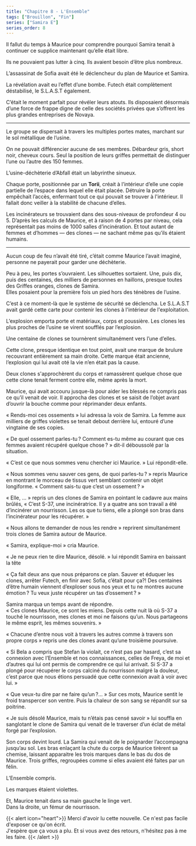 ```yaml
---
title: "Chapitre 8 - L'Ensemble"
tags: ["Brouillon", "Fin"]
series: ["Samira E"]
series_order: 8
---
```


Il fallut du temps à Maurice pour comprendre pourquoi Samira tenait à continuer ce supplice maintenant qu’elle était libre.

Ils ne pouvaient pas lutter à cinq. Ils avaient besoin d’être plus nombreux.

L’assassinat de Sofia avait été le déclencheur du plan de Maurice et Samira.

La révélation avait eu l’effet d’une bombe. Futech était complètement déstabilisé, le S.L.A.S.T également.

C’était le moment parfait pour révéler leurs atouts.
Ils disposaient désormais d’une force de frappe digne de celle des sociétés privées que s’offrent les plus 
grandes entreprises de Novaya.

---

Le groupe se dispersait à travers les multiples portes mates, marchant sur le sol métallique de l’usine.

On ne pouvait différencier aucune de ses membres. Débardeur gris, short noir, cheveux cours.
Seul la position de leurs griffes permettait de distinguer l’une ou l’autre des 150 femmes.

L’usine-déchèterie d’Abfall était un labyrinthe sinueux.

Chaque porte, positionnée par un **Torii**, créait à l’intérieur d’elle une copie partielle de l’espace dans lequel elle était placée. 
Détruire la porte empêchait l’accès, enfermant tout ce qui pouvait se trouver à l'intérieur.
Il fallait donc veiller à la stabilité de chacune d’elles.

Les incinérateurs se trouvaient dans des sous-niveaux de profondeur 4 ou 5. 
D’après les calculs de Maurice, et à raison de 4 portes par niveau, cela représentait pas moins de 1000 salles d’incinération.
Et tout autant de femmes et d’hommes — des clones — ne sachant même pas qu’ils étaient humains.

---

Aucun coup de feu n’avait été tiré, c’était comme Maurice l’avait imaginé, personne ne payerait pour garder une déchèterie.

Peu à peu, les portes s’ouvraient. Les silhouettes sortaient. 
Une, puis dix, puis des centaines, des milliers de personnes en haillons, presque toutes des Griffes oranges,
clones de Samira.\
Elles posaient pour la première fois un pied hors des ténèbres de l’usine.

C’est à ce moment-là que le système de sécurité se déclencha. Le S.L.A.S.T avait gardé cette carte pour contenir les clones à l'intérieur de l'exploitation.

L’explosion emporta porte et matériaux, corps et poussière. 
Les clones les plus proches de l’usine se virent soufflés par l’explosion.

Une centaine de clones se tournèrent simultanément vers l’une d’elles. 

Cette clone, presque identique en tout point, avait une marque de brulure recouvrant entièrement sa main droite.
Cette marque était ancienne, l’explosion qui lui avait oté la vie n’en était pas la cause.

Deux clones s'approchèrent du corps et ramassèrent quelque chose que cette clone tenait ferment contre elle, même après la mort.

Maurice, qui avait accouru jusque-là pour aider les blessés ne compris pas ce qu’il venait de voir. Il approcha des clones et se saisit de l’objet avant d’ouvrir la bouche comme pour réprimander deux enfants.

« Rends-moi ces ossements » lui adressa la voix de Samira. La femme aux milliers de griffes violettes se tenait debout derrière lui, entouré d’une vingtaine de ses copies.

« De quel ossement parles-tu ? Comment es-tu même au courant que ces femmes avaient récupéré quelque chose ? » dit-il déboussolé par la situation.

« C’est ce que nous sommes venu chercher ici Maurice. » Lui répondit-elle.

« Nous sommes venu sauver ces gens, de quoi parles-tu ? » repris Maurice en montrant le morceau de tissus vert semblant contenir un objet longiforme. « Comment sais-tu que c’est un ossement ? »

« Elle, ... » repris un des clones de Samira en pointant le cadavre aux mains brûlés, « C’est S-37, une incinératrice. Il y a quatre ans son travail a été d’incinérer un nourrisson. Les os que tu tiens, elle a plongé son bras dans l’incinérateur pour les récupérer. »

« Nous allons te demander de nous les rendre » reprirent simultanément trois clones de Samira autour de Maurice.

« Samira, explique-moi » cria Maurice.

« Je ne peux rien te dire Maurice, désolé. » lui répondit Samira en baissant la tête

« Ça fait deux ans que nous préparons ce plan. Sauver et éduquer les clones, arrêter Futech, en finir avec Sofia, c’était pour ça?!
Des centaines d’être humain viennent d’exploser sous nos yeux et tu ne montres aucune émotion ? Tu veux juste récupérer un tas d’ossement ? »

Samira marqua un temps avant de répondre.\
« Ces clones Maurice, ce sont les miens. Depuis cette nuit là où S-37 a touché le nourrisson, mes clones et moi ne faisons qu’un. Nous partageons le même esprit, les mêmes souvenirs. »

« Chacune d’entre nous voit à travers les autres comme à travers son propre corps » repris une des clones avant qu’une troisième poursuive.

« Si Bela a compris que Stefan la violait, ce n’est pas par hasard, c’est sa connexion avec l’Ensemble et nos connaissances, celles de Freya, de moi et d’autres qui lui ont permis de comprendre ce qui lui arrivait. Si S-37 a plongé pour récupérer le corps calciné du nourrisson malgré la douleur, c’est parce que nous étions persuadé que cette connexion avait à voir avec lui. »

« Que veux-tu dire par ne faire qu’un ?… »
Sur ces mots, Maurice sentit le froid transpercer son ventre. Puis la chaleur de son sang se répandit sur sa poitrine.

« Je suis désolé Maurice, mais tu n’étais pas censé savoir » lui souffla en sanglotant le clone de Samira qui venait de le traverser d’un éclat de métal forgé par l’explosion.

Son corps devint lourd. La Samira qui venait de le poignarder l’accompagna jusqu’au sol. Les bras enlaçant la chute du corps de Maurice tirèrent sa chemise, laissant apparaitre les trois marques dans le bas du dos de Maurice. Trois griffes, regroupées comme si elles avaient été faites par un félin.

L’Ensemble compris.

Les marques étaient violettes.

Et, Maurice tenait dans sa main gauche le linge vert.\
Dans la droite, un fémur de nourrisson.

{{< alert icon="heart">}}
Merci d'avoir lu cette nouvelle. Ce n'est pas facile d'exposer ce qu'on écrit.\
J'espère que ça vous a plu. Et si vous avez des retours, n'hésitez pas à me les faire.
{{< /alert >}}